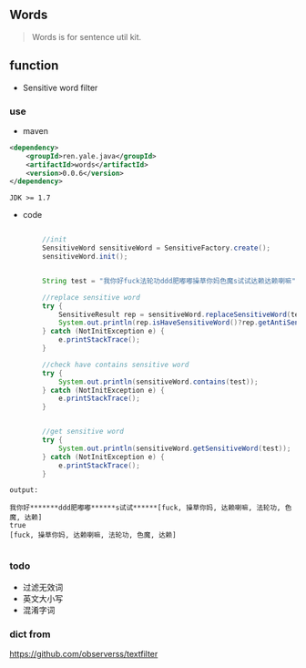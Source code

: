 ## Words

> Words is for sentence util kit.

## function

- Sensitive word filter

### use

- maven

```xml
<dependency>
    <groupId>ren.yale.java</groupId>
    <artifactId>words</artifactId>
    <version>0.0.6</version>
</dependency>

```

` JDK >= 1.7 `

- code

```java

        //init
        SensitiveWord sensitiveWord = SensitiveFactory.create();
        sensitiveWord.init();


        String test = "我你好fuck法轮功ddd肥嘟嘟操草你妈色魔s试试达赖达赖喇嘛";

        //replace sensitive word
        try {
            SensitiveResult rep = sensitiveWord.replaceSensitiveWord(test,'*');
            System.out.println(rep.isHaveSensitiveWord()?rep.getAntiSensitive()+rep.getSensitiveWords().toString():test);
        } catch (NotInitException e) {
            e.printStackTrace();
        }

        //check have contains sensitive word
        try {
            System.out.println(sensitiveWord.contains(test));
        } catch (NotInitException e) {
            e.printStackTrace();
        }


        //get sensitive word
        try {
            System.out.println(sensitiveWord.getSensitiveWord(test));
        } catch (NotInitException e) {
            e.printStackTrace();
        }

```

```text
output:

我你好*******ddd肥嘟嘟******s试试******[fuck, 操草你妈, 达赖喇嘛, 法轮功, 色魔, 达赖]
true
[fuck, 操草你妈, 达赖喇嘛, 法轮功, 色魔, 达赖]


```


### todo 

- 过滤无效词
- 英文大小写
- 混淆字词


### dict from

https://github.com/observerss/textfilter


